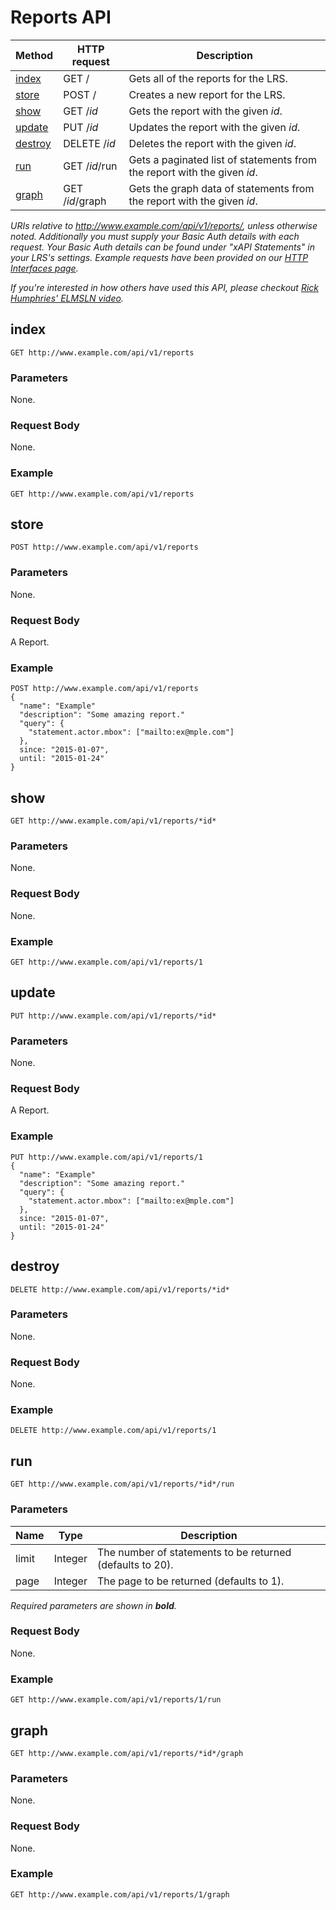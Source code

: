 ---
---

# Reports API

Method | HTTP request | Description
--- | --- | ---
[index](#index) | GET / | Gets all of the reports for the LRS.
[store](#store) | POST / | Creates a new report for the LRS.
[show](#show) | GET /*id* | Gets the report with the given *id*.
[update](#update) | PUT /*id* | Updates the report with the given *id*.
[destroy](#destroy) | DELETE /*id* | Deletes the report with the given *id*.
[run](#run) | GET /*id*/run | Gets a paginated list of statements from the report with the given *id*.
[graph](#graph) | GET /*id*/graph | Gets the graph data of statements from the report with the given *id*.


*URIs relative to http://www.example.com/api/v1/reports/, unless otherwise noted. Additionally you must supply your Basic Auth details with each request. Your Basic Auth details can be found under "xAPI Statements" in your LRS's settings. Example requests have been provided on our [HTTP Interfaces page](../postman).*

*If you're interested in how others have used this API, please checkout [Rick Humphries' ELMSLN video](https://www.youtube.com/watch?v=_r1gJb6K9A0).*

## index
```
GET http://www.example.com/api/v1/reports
```

### Parameters
None.

### Request Body
None.

### Example

    GET http://www.example.com/api/v1/reports

## store
```
POST http://www.example.com/api/v1/reports
```

### Parameters
None.

### Request Body
A Report.

### Example

    POST http://www.example.com/api/v1/reports
    {
      "name": "Example"
      "description": "Some amazing report."
      "query": {
        "statement.actor.mbox": ["mailto:ex@mple.com"]
      },
      since: "2015-01-07",
      until: "2015-01-24"
    }


## show
```
GET http://www.example.com/api/v1/reports/*id*
```

### Parameters
None.

### Request Body
None.

### Example

    GET http://www.example.com/api/v1/reports/1


## update
```
PUT http://www.example.com/api/v1/reports/*id*
```

### Parameters
None.

### Request Body
A Report.

### Example

    PUT http://www.example.com/api/v1/reports/1
    {
      "name": "Example"
      "description": "Some amazing report."
      "query": {
        "statement.actor.mbox": ["mailto:ex@mple.com"]
      },
      since: "2015-01-07",
      until: "2015-01-24"
    }


## destroy
```
DELETE http://www.example.com/api/v1/reports/*id*
```

### Parameters
None.

### Request Body
None.

### Example

    DELETE http://www.example.com/api/v1/reports/1


## run
```
GET http://www.example.com/api/v1/reports/*id*/run
```

### Parameters

Name | Type | Description
--- | --- | ---
limit | Integer | The number of statements to be returned (defaults to 20).
page | Integer | The page to be returned (defaults to 1).

*Required parameters are shown in __bold__.*

### Request Body
None.

### Example

    GET http://www.example.com/api/v1/reports/1/run


## graph
```
GET http://www.example.com/api/v1/reports/*id*/graph
```

### Parameters
None.

### Request Body
None.

### Example

    GET http://www.example.com/api/v1/reports/1/graph
